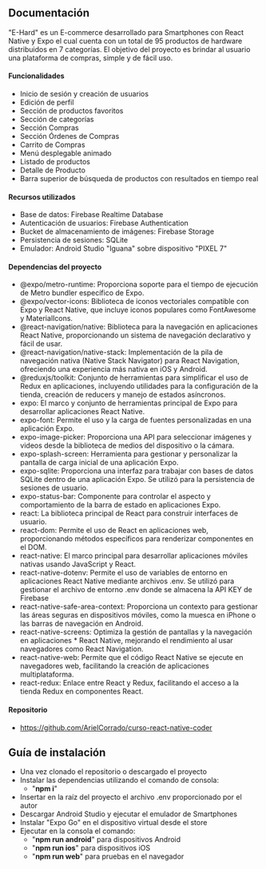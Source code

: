 
## Documentación

"E-Hard" es un E-commerce desarrollado para Smartphones con React Native y Expo
el cual cuenta con un total de 95 productos de hardware distribuidos en 7 categorías. 
El objetivo del proyecto es brindar al usuario una plataforma de compras, simple y de fácil uso.

#### Funcionalidades
* Inicio de sesión y creación de usuarios
* Edición de perfil
* Sección de productos favoritos
* Sección de categorías
* Sección Compras
* Sección Órdenes de Compras
* Carrito de Compras
* Menú desplegable animado
* Listado de productos
* Detalle de Producto
* Barra superior de búsqueda de productos con resultados en tiempo real

#### Recursos utilizados

* Base de datos: Firebase Realtime Database 
* Autenticación de usuarios: Firebase Authentication
* Bucket de almacenamiento de imágenes: Firebase Storage
* Persistencia de sesiones: SQLite
* Emulador: Android Studio "Iguana" sobre dispositivo "PIXEL 7"

#### Dependencias del proyecto
* @expo/metro-runtime: Proporciona soporte para el tiempo de ejecución de Metro bundler específico de Expo.
* @expo/vector-icons: Biblioteca de iconos vectoriales compatible con Expo y React Native, que incluye iconos populares como FontAwesome y MaterialIcons.
* @react-navigation/native: Biblioteca para la navegación en aplicaciones React Native, proporcionando un sistema de navegación declarativo y fácil de usar.
* @react-navigation/native-stack: Implementación de la pila de navegación nativa (Native Stack Navigator) para React Navigation, ofreciendo una experiencia más nativa en iOS y Android.
* @reduxjs/toolkit: Conjunto de herramientas para simplificar el uso de Redux en aplicaciones, incluyendo utilidades para la configuración de la tienda, creación de reducers y manejo de estados    asíncronos.
* expo: El marco y conjunto de herramientas principal de Expo para desarrollar aplicaciones React Native.
* expo-font: Permite el uso y la carga de fuentes personalizadas en una aplicación Expo.
* expo-image-picker: Proporciona una API para seleccionar imágenes y videos desde la biblioteca de medios del dispositivo o la cámara.
* expo-splash-screen: Herramienta para gestionar y personalizar la pantalla de carga inicial de una aplicación Expo.
* expo-sqlite: Proporciona una interfaz para trabajar con bases de datos SQLite dentro de una aplicación Expo. Se utilizó para la persistencia de sesiones de usuario.
* expo-status-bar: Componente para controlar el aspecto y comportamiento de la barra de estado en aplicaciones Expo.
* react: La biblioteca principal de React para construir interfaces de usuario.
* react-dom: Permite el uso de React en aplicaciones web, proporcionando métodos específicos para renderizar componentes en el DOM.
* react-native: El marco principal para desarrollar aplicaciones móviles nativas usando JavaScript y React.
* react-native-dotenv: Permite el uso de variables de entorno en aplicaciones React Native mediante archivos .env. Se utilizó para gestionar el archivo de entorno .env donde se almacena la API KEY de Firebase
* react-native-safe-area-context: Proporciona un contexto para gestionar las áreas seguras en dispositivos móviles, como la muesca en iPhone o las barras de navegación en Android.
* react-native-screens: Optimiza la gestión de pantallas y la navegación en aplicaciones * React Native, mejorando el rendimiento al usar navegadores como React Navigation.
* react-native-web: Permite que el código React Native se ejecute en navegadores web, facilitando la creación de aplicaciones multiplataforma.
* react-redux: Enlace entre React y Redux, facilitando el acceso a la tienda Redux en componentes React.

#### Repositorio
* https://github.com/ArielCorrado/curso-react-native-coder


## Guía de instalación

* Una vez clonado el repositorio o descargado el proyecto
* Instalar las dependencias utilizando el comando de consola: 
    * "**npm i**" 
* Insertar en la raíz del proyecto el archivo .env proporcionado por el autor
* Descargar Android Studio y ejecutar el emulador de Smartphones
* Instalar "Expo Go" en el dispositivo virtual desde el store
* Ejecutar en la consola el comando:
    * "**npm run android**" para dispositivos Android
    * "**npm run ios**" para dispositivos iOS
    * "**npm run web**" para pruebas en el navegador




